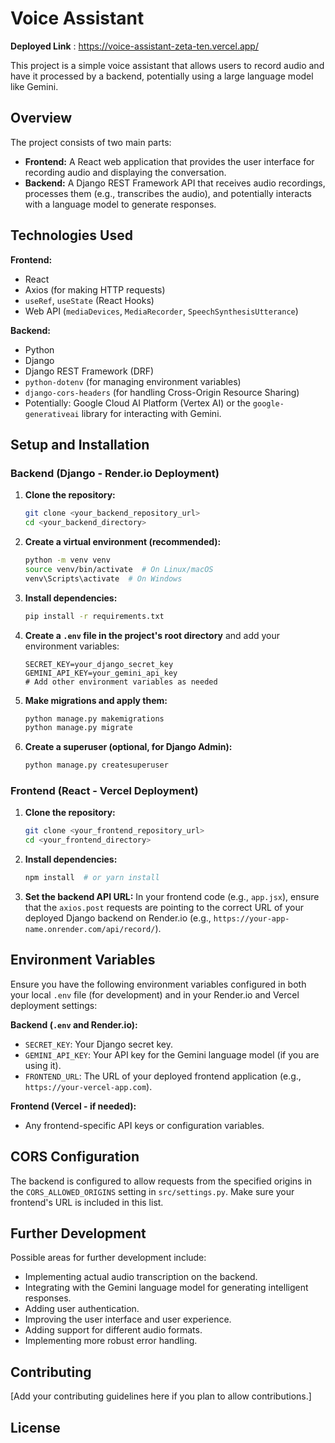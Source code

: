 # Voice Assistant 

**Deployed Link** : https://voice-assistant-zeta-ten.vercel.app/

This project is a simple voice assistant that allows users to record audio and have it processed by a backend, potentially using a large language model like Gemini.

## Overview

The project consists of two main parts:

* **Frontend:** A React web application that provides the user interface for recording audio and displaying the conversation.
* **Backend:** A Django REST Framework API that receives audio recordings, processes them (e.g., transcribes the audio), and potentially interacts with a language model to generate responses.

## Technologies Used

**Frontend:**

* React
* Axios (for making HTTP requests)
* `useRef`, `useState` (React Hooks)
* Web API (`mediaDevices`, `MediaRecorder`, `SpeechSynthesisUtterance`)

**Backend:**

* Python
* Django
* Django REST Framework (DRF)
* `python-dotenv` (for managing environment variables)
* `django-cors-headers` (for handling Cross-Origin Resource Sharing)
* Potentially: Google Cloud AI Platform (Vertex AI) or the `google-generativeai` library for interacting with Gemini.

## Setup and Installation

### Backend (Django - Render.io Deployment)

1.  **Clone the repository:**
    ```bash
    git clone <your_backend_repository_url>
    cd <your_backend_directory>
    ```

2.  **Create a virtual environment (recommended):**
    ```bash
    python -m venv venv
    source venv/bin/activate  # On Linux/macOS
    venv\Scripts\activate  # On Windows
    ```

3.  **Install dependencies:**
    ```bash
    pip install -r requirements.txt
    ```

4.  **Create a `.env` file in the project's root directory** and add your environment variables:
    ```
    SECRET_KEY=your_django_secret_key
    GEMINI_API_KEY=your_gemini_api_key
    # Add other environment variables as needed
    ```

5.  **Make migrations and apply them:**
    ```bash
    python manage.py makemigrations
    python manage.py migrate
    ```

6.  **Create a superuser (optional, for Django Admin):**
    ```bash
    python manage.py createsuperuser
    ```


### Frontend (React - Vercel Deployment)

1.  **Clone the repository:**
    ```bash
    git clone <your_frontend_repository_url>
    cd <your_frontend_directory>
    ```

2.  **Install dependencies:**
    ```bash
    npm install  # or yarn install
    ```

3.  **Set the backend API URL:** In your frontend code (e.g., `app.jsx`), ensure that the `axios.post` requests are pointing to the correct URL of your deployed Django backend on Render.io (e.g., `https://your-app-name.onrender.com/api/record/`).

## Environment Variables

Ensure you have the following environment variables configured in both your local `.env` file (for development) and in your Render.io and Vercel deployment settings:

**Backend (`.env` and Render.io):**

* `SECRET_KEY`: Your Django secret key.
* `GEMINI_API_KEY`: Your API key for the Gemini language model (if you are using it).
* `FRONTEND_URL`: The URL of your deployed frontend application (e.g., `https://your-vercel-app.com`).

**Frontend (Vercel - if needed):**

* Any frontend-specific API keys or configuration variables.

## CORS Configuration

The backend is configured to allow requests from the specified origins in the `CORS_ALLOWED_ORIGINS` setting in `src/settings.py`. Make sure your frontend's URL is included in this list.

## Further Development

Possible areas for further development include:

* Implementing actual audio transcription on the backend.
* Integrating with the Gemini language model for generating intelligent responses.
* Adding user authentication.
* Improving the user interface and user experience.
* Adding support for different audio formats.
* Implementing more robust error handling.

## Contributing

[Add your contributing guidelines here if you plan to allow contributions.]

## License



